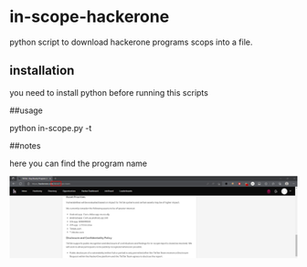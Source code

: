 # in-scope-hackerone
python script to download hackerone programs scops into a file. 



## installation

you need to install python before running this scripts

##usage 

python in-scope.py -t <target program name> 

##notes

 here you can find the program name 
 
 ![alt text](https://github.com/Al-Haimy/in-scope-hackerone/raw/main/Screenshot_1.png)
  
  
